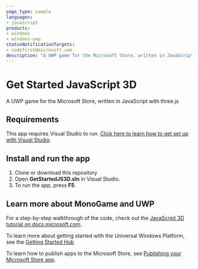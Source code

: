 ```yaml
---
page_type: sample
languages:
- javascript
products:
- windows
- windows-uwp
statusNotificationTargets:
- codefirst@microsoft.com
description: "A UWP game for the Microsoft Store, written in JavaScript with three.js."
---
```


# Get Started JavaScript 3D

A UWP game for the Microsoft Store, written in JavaScript with three.js

## Requirements
This app requires Visual Studio to run. [Click here to learn how to get set up with Visual Studio](https://docs.microsoft.com/windows/uwp/get-started/get-set-up).

## Install and run the app
1. Clone or download this repository
2. Open **GetStartedJS3D.sln** in Visual Studio.
3. To run the app, press **F5**.

## Learn more about MonoGame and UWP
For a step-by-step walkthrough of the code, check out the [JavaScript 3D tutorial on docs.microsoft.com](https://docs.microsoft.com/windows/uwp/get-started/get-started-tutorial-game-js3d).

To learn more about getting started with the Universal Windows Platform, see the [Getting Started Hub](https://developer.microsoft.com/windows/apps/getstarted)

To learn how to publish apps to the Microsoft Store, see [Publishing your Microsoft Store app](https://developer.microsoft.com/store/publish-apps).
